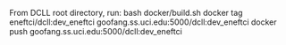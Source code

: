From DCLL root directory, run:
bash docker/build.sh
docker tag eneftci/dcll:dev_eneftci goofang.ss.uci.edu:5000/dcll:dev_eneftci
docker push goofang.ss.uci.edu:5000/dcll:dev_eneftci

